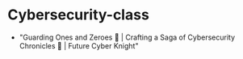 # Cybersecurity-class
* "Guarding Ones and Zeroes 💬 | Crafting a Saga of Cybersecurity Chronicles 📜 | Future Cyber Knight"
